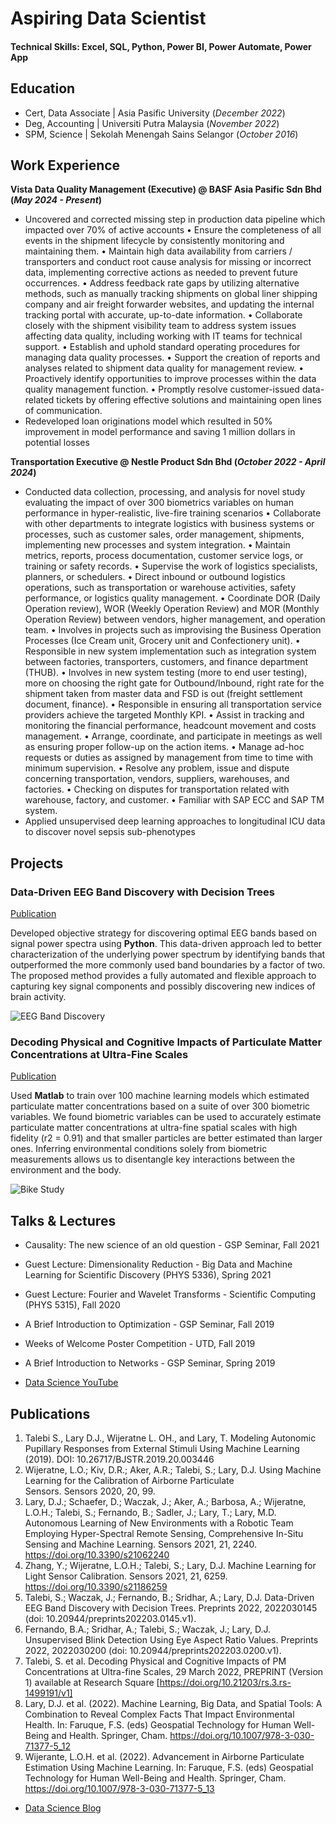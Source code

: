# Aspiring Data Scientist

#### Technical Skills: Excel, SQL, Python, Power BI, Power Automate, Power App

## Education
- Cert, Data Associate | Asia Pasific University (_December 2022_)								       		
- Deg, Accounting	| Universiti Putra Malaysia (_November 2022_)	 			        		
- SPM, Science | Sekolah Menengah Sains Selangor (_October 2016_)

## Work Experience
**Vista Data Quality Management (Executive) @ BASF Asia Pasific Sdn Bhd (_May 2024 - Present_)**
- Uncovered and corrected missing step in production data pipeline which impacted over 70% of active accounts
• Ensure the completeness of all events in the shipment lifecycle by consistently monitoring and maintaining them. 
• Maintain high data availability from carriers / transporters and conduct root cause analysis for missing or incorrect data, implementing corrective actions as needed to prevent future occurrences. 
• Address feedback rate gaps by utilizing alternative methods, such as manually tracking shipments on global liner shipping company and air freight forwarder websites, and updating the internal tracking portal with accurate, up-to-date information. 
• Collaborate closely with the shipment visibility team to address system issues affecting data quality, including working with IT teams for technical support. 
• Establish and uphold standard operating procedures for managing data quality processes. 
• Support the creation of reports and analyses related to shipment data quality for management review. 
• Proactively identify opportunities to improve processes within the data quality management function. 
• Promptly resolve customer-issued data-related tickets by offering effective solutions and maintaining open lines of communication.
- Redeveloped loan originations model which resulted in 50% improvement in model performance and saving 1 million dollars in potential losses

**Transportation Executive @ Nestle Product Sdn Bhd (_October 2022 - April 2024_)**
- Conducted data collection, processing, and analysis for novel study evaluating the impact of over 300 biometrics variables on human performance in hyper-realistic, live-fire training scenarios
• Collaborate with other departments to integrate logistics with business systems or processes, such as customer sales, order management, shipments, implementing new processes and system integration.
• Maintain metrics, reports, process documentation, customer service logs, or training or safety records.
• Supervise the work of logistics specialists, planners, or schedulers.
• Direct inbound or outbound logistics operations, such as transportation or warehouse activities, safety performance, or logistics quality management.
• Coordinate DOR (Daily Operation review), WOR (Weekly Operation Review) and MOR (Monthly Operation Review) between vendors, higher management, and operation team.
• Involves in projects such as improvising the Business Operation Processes (Ice Cream unit, Grocery unit and Confectionery unit).
• Responsible in new system implementation such as integration system between factories, transporters, customers, and finance department (THUB).
• Involves in new system testing (more to end user testing), more on choosing the right gate for Outbound/Inbound, right rate for the shipment taken from master data and FSD is out (freight settlement document, finance).
• Responsible in ensuring all transportation service providers achieve the targeted Monthly KPI.
• Assist in tracking and monitoring the financial performance, headcount movement and costs management.
• Arrange, coordinate, and participate in meetings as well as ensuring proper follow-up on the action items.
• Manage ad-hoc requests or duties as assigned by management from time to time with minimum supervision.
• Resolve any problem, issue and dispute concerning transportation, vendors, suppliers, warehouses, and factories.
• Checking on disputes for transportation related with warehouse, factory, and customer.
• Familiar with SAP ECC and SAP TM system.
- Applied unsupervised deep learning approaches to longitudinal ICU data to discover novel sepsis sub-phenotypes

## Projects
### Data-Driven EEG Band Discovery with Decision Trees
[Publication](https://www.mdpi.com/1424-8220/22/8/3048)

Developed objective strategy for discovering optimal EEG bands based on signal power spectra using **Python**. This data-driven approach led to better characterization of the underlying power spectrum by identifying bands that outperformed the more commonly used band boundaries by a factor of two. The proposed method provides a fully automated and flexible approach to capturing key signal components and possibly discovering new indices of brain activity.

![EEG Band Discovery](/assets/img/eeg_band_discovery.jpeg)

### Decoding Physical and Cognitive Impacts of Particulate Matter Concentrations at Ultra-Fine Scales
[Publication](https://www.mdpi.com/1424-8220/22/11/4240)

Used **Matlab** to train over 100 machine learning models which estimated particulate matter concentrations based on a suite of over 300 biometric variables. We found biometric variables can be used to accurately estimate particulate matter concentrations at ultra-fine spatial scales with high fidelity (r2 = 0.91) and that smaller particles are better estimated than larger ones. Inferring environmental conditions solely from biometric measurements allows us to disentangle key interactions between the environment and the body.

![Bike Study](/assets/img/bike_study.jpeg)

## Talks & Lectures
- Causality: The new science of an old question - GSP Seminar, Fall 2021
- Guest Lecture: Dimensionality Reduction - Big Data and Machine Learning for Scientific Discovery (PHYS 5336), Spring 2021
- Guest Lecture: Fourier and Wavelet Transforms - Scientific Computing (PHYS 5315), Fall 2020
- A Brief Introduction to Optimization - GSP Seminar, Fall 2019
- Weeks of Welcome Poster Competition - UTD, Fall 2019
- A Brief Introduction to Networks - GSP Seminar, Spring 2019

- [Data Science YouTube](https://www.youtube.com/channel/UCa9gErQ9AE5jT2DZLjXBIdA)

## Publications
1. Talebi S., Lary D.J., Wijeratne L. OH., and Lary, T. Modeling Autonomic Pupillary Responses from External Stimuli Using Machine Learning (2019). DOI: 10.26717/BJSTR.2019.20.003446
2. Wijeratne, L.O.; Kiv, D.R.; Aker, A.R.; Talebi, S.; Lary, D.J. Using Machine Learning for the Calibration of Airborne Particulate Sensors. Sensors 2020, 20, 99.
3. Lary, D.J.; Schaefer, D.; Waczak, J.; Aker, A.; Barbosa, A.; Wijeratne, L.O.H.; Talebi, S.; Fernando, B.; Sadler, J.; Lary, T.; Lary, M.D. Autonomous Learning of New Environments with a Robotic Team Employing Hyper-Spectral Remote Sensing, Comprehensive In-Situ Sensing and Machine Learning. Sensors 2021, 21, 2240. https://doi.org/10.3390/s21062240
4. Zhang, Y.; Wijeratne, L.O.H.; Talebi, S.; Lary, D.J. Machine Learning for Light Sensor Calibration. Sensors 2021, 21, 6259. https://doi.org/10.3390/s21186259
5. Talebi, S.; Waczak, J.; Fernando, B.; Sridhar, A.; Lary, D.J. Data-Driven EEG Band Discovery with Decision Trees. Preprints 2022, 2022030145 (doi: 10.20944/preprints202203.0145.v1).
6. Fernando, B.A.; Sridhar, A.; Talebi, S.; Waczak, J.; Lary, D.J. Unsupervised Blink Detection Using Eye Aspect Ratio Values. Preprints 2022, 2022030200 (doi: 10.20944/preprints202203.0200.v1).
7. Talebi, S. et al. Decoding Physical and Cognitive Impacts of PM Concentrations at Ultra-fine Scales, 29 March 2022, PREPRINT (Version 1) available at Research Square [https://doi.org/10.21203/rs.3.rs-1499191/v1]
8. Lary, D.J. et al. (2022). Machine Learning, Big Data, and Spatial Tools: A Combination to Reveal Complex Facts That Impact Environmental Health. In: Faruque, F.S. (eds) Geospatial Technology for Human Well-Being and Health. Springer, Cham. https://doi.org/10.1007/978-3-030-71377-5_12
9. Wijerante, L.O.H. et al. (2022). Advancement in Airborne Particulate Estimation Using Machine Learning. In: Faruque, F.S. (eds) Geospatial Technology for Human Well-Being and Health. Springer, Cham. https://doi.org/10.1007/978-3-030-71377-5_13

- [Data Science Blog](https://medium.com/@shawhin)
